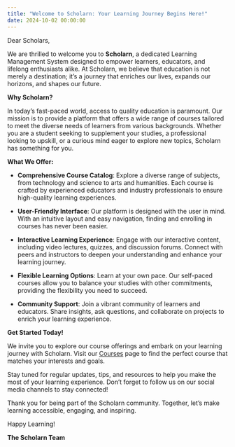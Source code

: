 ```yaml
---
title: "Welcome to Scholarn: Your Learning Journey Begins Here!"
date: 2024-10-02 00:00:00
---
```


Dear Scholars,

We are thrilled to welcome you to **Scholarn**, a dedicated Learning Management System designed to empower learners, educators, and lifelong enthusiasts alike. At Scholarn, we believe that education is not merely a destination; it’s a journey that enriches our lives, expands our horizons, and shapes our future.

**Why Scholarn?**

In today’s fast-paced world, access to quality education is paramount. Our mission is to provide a platform that offers a wide range of courses tailored to meet the diverse needs of learners from various backgrounds. Whether you are a student seeking to supplement your studies, a professional looking to upskill, or a curious mind eager to explore new topics, Scholarn has something for you.

**What We Offer:**

- **Comprehensive Course Catalog**: Explore a diverse range of subjects, from technology and science to arts and humanities. Each course is crafted by experienced educators and industry professionals to ensure high-quality learning experiences.

- **User-Friendly Interface**: Our platform is designed with the user in mind. With an intuitive layout and easy navigation, finding and enrolling in courses has never been easier.

- **Interactive Learning Experience**: Engage with our interactive content, including video lectures, quizzes, and discussion forums. Connect with peers and instructors to deepen your understanding and enhance your learning journey.

- **Flexible Learning Options**: Learn at your own pace. Our self-paced courses allow you to balance your studies with other commitments, providing the flexibility you need to succeed.

- **Community Support**: Join a vibrant community of learners and educators. Share insights, ask questions, and collaborate on projects to enrich your learning experience.

**Get Started Today!**

We invite you to explore our course offerings and embark on your learning journey with Scholarn. Visit our [Courses](#) page to find the perfect course that matches your interests and goals. 

Stay tuned for regular updates, tips, and resources to help you make the most of your learning experience. Don’t forget to follow us on our social media channels to stay connected!

Thank you for being part of the Scholarn community. Together, let’s make learning accessible, engaging, and inspiring.

Happy Learning!

**The Scholarn Team**
